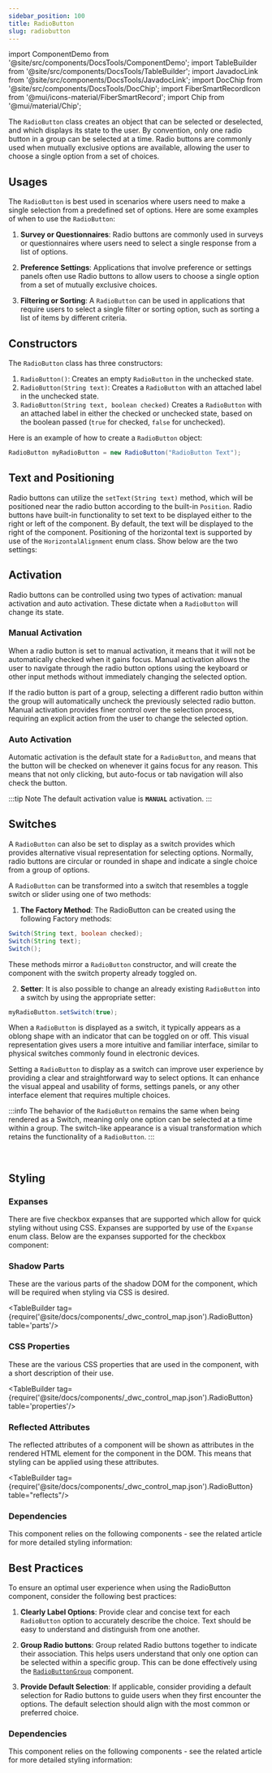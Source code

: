 ```yaml
---
sidebar_position: 100
title: RadioButton
slug: radiobutton
---
```


import ComponentDemo from '@site/src/components/DocsTools/ComponentDemo';
import TableBuilder from '@site/src/components/DocsTools/TableBuilder';
import JavadocLink from '@site/src/components/DocsTools/JavadocLink';
import DocChip from '@site/src/components/DocsTools/DocChip';
import FiberSmartRecordIcon from '@mui/icons-material/FiberSmartRecord';
import Chip from '@mui/material/Chip';

<DocChip tooltipText="This component will render with a shadow DOM, an API built into the browser that facilitates encapsulation." label="Shadow" component="a" href="../glossary#shadow-dom" target="_blank" clickable={true} iconName="shadow" />

<DocChip tooltipText="The name of the web component that will render in the DOM." label="dwc-radio" href="https://basishub.github.io/basis-next/#/dwc/DwcRadioButton" clickable={false} iconName='code'/>

<JavadocLink type="engine" location="org/dwcj/component/optioninput/RadioButton" top='true'/>

The `RadioButton` class creates an object that can be selected or deselected, and which displays its state to the user. By convention, only one radio button in a group can be selected at a time. Radio buttons are commonly used when mutually exclusive options are available, allowing the user to choose a single option from a set of choices.


<ComponentDemo 
path='https://demo.webforj.com/webapp/controlsamples?class=componentdemos.radiobuttondemos.RadioButtonGroupDemo' 
javaE='https://raw.githubusercontent.com/webforj/ControlSamples/main/src/main/java/componentdemos/radiobuttondemos/RadioButtonGroupDemo.java'
cssURL='https://raw.githubusercontent.com/webforj/ControlSamples/main/src/main/resources/css/radiobuttonstyles/radiobutton_styles.css'
height="200px"
/>

## Usages

The `RadioButton` is best used in scenarios where users need to make a single selection from a predefined set of options. Here are some examples of when to use the `RadioButton`:

1. **Survey or Questionnaires**: Radio buttons are commonly used in surveys or questionnaires where users need to select a single response from a list of options.

2. **Preference Settings**: Applications that involve preference or settings panels often use Radio buttons to allow users to choose a single option from a set of mutually exclusive choices.

3. **Filtering or Sorting**: A `RadioButton` can be used in applications that require users to select a single filter or sorting option, such as sorting a list of items by different criteria.




## Constructors

The `RadioButton` class has three constructors:

1. `RadioButton()`: Creates an empty `RadioButton` in the unchecked state.
2. `RadioButton(String text)`: Creates a `RadioButton` with an attached label in the unchecked state.
3. `RadioButton(String text, boolean checked)` Creates a `RadioButton` with an attached label in either the checked or unchecked state, based on the boolean passed (`true` for checked, `false` for unchecked).

Here is an example of how to create a `RadioButton` object:

```java
RadioButton myRadioButton = new RadioButton("RadioButton Text");
```

## Text and Positioning

Radio buttons can utilize the ```setText(String text)``` method, which will be positioned near the radio button according to the built-in `Position`.
Radio buttons have built-in functionality to set text to be displayed either to the right or left of the component. By default, the text will be displayed to the right of the component. Positioning of the horizontal text is supported by use of the `HorizontalAlignment` enum class. Show below are the two settings: <br/>

<ComponentDemo 
path='https://demo.webforj.com/webapp/controlsamples?class=componentdemos.radiobuttondemos.RadioButtonText' 
javaE='https://raw.githubusercontent.com/webforj/ControlSamples/main/src/main/java/componentdemos/radiobuttondemos/RadioButtonText.java'
cssURL='https://raw.githubusercontent.com/webforj/ControlSamples/main/src/main/resources/css/radiobuttonstyles/radiobutton_styles.css'
height="100px"
/>


## Activation

Radio buttons can be controlled using two types of activation: manual activation and auto activation. These dictate when a `RadioButton` will change its state.

<ComponentDemo 
path='https://demo.webforj.com/webapp/controlsamples?class=componentdemos.radiobuttondemos.RadioButtonActivation' 
javaE='https://raw.githubusercontent.com/webforj/ControlSamples/main/src/main/java/componentdemos/radiobuttondemos/RadioButtonActivation.java'
cssURL='https://raw.githubusercontent.com/webforj/ControlSamples/main/src/main/resources/css/radiobuttonstyles/radiobutton_styles.css'
height="175px"
/>

### Manual Activation

When a radio button is set to manual activation, it means that it will not be automatically checked when it gains focus.
Manual activation allows the user to navigate through the radio button options using the keyboard or other input methods without immediately changing the selected option.

If the radio button is part of a group, selecting a different radio button within the group will automatically uncheck the previously selected radio button.
Manual activation provides finer control over the selection process, requiring an explicit action from the user to change the selected option.


### Auto Activation

Automatic activation is the default state for a `RadioButton`, and means that the button will be checked on whenever it gains focus for any reason. This means that
not only clicking, but auto-focus or tab navigation will also check the button.

:::tip Note
The default activation value is **`MANUAL`** activation.
:::


## Switches

A `RadioButton` can also be set to display as a switch provides which provides alternative visual representation for selecting options. Normally, radio buttons are circular or rounded in shape and indicate a single choice from a group of options. 

<ComponentDemo 
path='https://demo.webforj.com/webapp/controlsamples?class=componentdemos.radiobuttondemos.RadioButtonSwitch' 
javaE='https://raw.githubusercontent.com/webforj/ControlSamples/main/src/main/java/componentdemos/radiobuttondemos/RadioButtonSwitch.java'
cssURL='https://raw.githubusercontent.com/webforj/ControlSamples/main/src/main/resources/css/radiobuttonstyles/radiobutton_styles.css'
height="120px"
/>

A `RadioButton` can be transformed into a switch that resembles a toggle switch or slider using one of two methods:

1. **The Factory Method**: The RadioButton can be created using the following Factory methods:

```java
Switch(String text, boolean checked);
Switch(String text);
Switch();
```

These methods mirror a `RadioButton` constructor, and will create the component with the switch property already toggled on.

2. **Setter**: It is also possible to change an already existing `RadioButton` into a switch by using the appropriate setter:

```java
myRadioButton.setSwitch(true);
```


When a `RadioButton` is displayed as a switch, it typically appears as a oblong shape with an indicator that can be toggled on or off. This visual representation gives users a more intuitive and familiar interface, similar to physical switches commonly found in electronic devices. 

Setting a `RadioButton` to display as a switch can improve user experience by providing a clear and straightforward way to select options. It can enhance the visual appeal and usability of forms, settings panels, or any other interface element that requires multiple choices.

:::info
The behavior of the `RadioButton` remains the same when being rendered as a Switch, meaning only one option can be selected at a time within a group. The switch-like appearance is a visual transformation which retains the functionality of a `RadioButton`.
:::

<br/>

## Styling

### Expanses
There are five checkbox expanses that are supported which allow for quick styling without using CSS.
Expanses are supported by use of the `Expanse` enum class. Below are the expanses supported for the checkbox component: <br/>

### Shadow Parts

These are the various parts of the shadow DOM for the component, which will be required when styling via CSS is desired.

<TableBuilder tag={require('@site/docs/components/_dwc_control_map.json').RadioButton} table='parts'/>

### CSS Properties

These are the various CSS properties that are used in the component, with a short description of their use.

<TableBuilder tag={require('@site/docs/components/_dwc_control_map.json').RadioButton} table='properties'/>

### Reflected Attributes

The reflected attributes of a component will be shown as attributes in the rendered HTML element for the component in the DOM. This means that styling can be applied using these attributes.

<TableBuilder tag={require('@site/docs/components/_dwc_control_map.json').RadioButton} table="reflects"/>

### Dependencies

This component relies on the following components - see the related article for more detailed styling information:

<TableBuilder tag='dwc-radio' table="dependencies"/>

## Best Practices 

To ensure an optimal user experience when using the RadioButton component, consider the following best practices:

1. **Clearly Label Options**: Provide clear and concise text for each `RadioButton` option to accurately describe the choice. Text should be easy to understand and distinguish from one another.

2. **Group Radio buttons**: Group related Radio buttons together to indicate their association. This helps users understand that only one option can be selected within a specific group. This can be done effectively using the [`RadioButtonGroup`](/docs/components/radiobuttongroup) component.

3. **Provide Default Selection**: If applicable, consider providing a default selection for Radio buttons to guide users when they first encounter the options. The default selection should align with the most common or preferred choice.

### Dependencies

This component relies on the following components - see the related article for more detailed styling information:

<TableBuilder tag='dwc-drawer' table="dependencies"/>